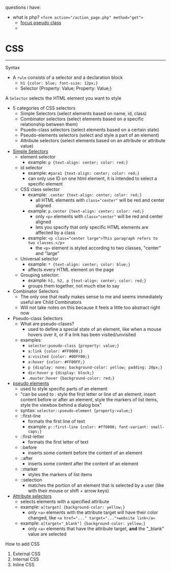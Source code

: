 questions i have: 
- what is php? `<form action="/action_page.php" method="get">`
	- [focus pseudo class](https://www.w3schools.com/css/tryit.asp?filename=trycss_link_focus)
	- 
# CSS
---
Syntax
- A `rule` consists of a selector and a declaration block
	- `h1 {color: blue; font-size: 12px;}`
	- Selector {Property: Value; Property: Value;}

A `Selector` selects the HTML element you want to style
- 5 categories of CSS selectors
	- Simple Selectors                  (select elements based on name, id, class)
	- Combinator selectors          (select elements based on a specific relationship between them)
	- Psuedo-class selectors        (select elements based on a certain state)
	- Pseudo-elements selectors (select and style a part of an element)
	- Attribute selectors               (select elements based on an attribute or attribute value)
- [Simple Selectors](https://www.w3schools.com/css/css_selectors.asp)
	- element selector 
		- example: `p {text-align: center; color: red;}`
	- id selector 
		- example: `#para1 {text-align: center; color: red;}`
		- can only use ID on one html element, it is intended to select a specific element
	- CSS class selector 
		- example: `.center {text-align: center; color: red;}`
			- all HTML elements with `class="center"` will be red and center aligned
		- example: `p.center {text-align: center; color: red;}`
			- only `<p>` elements with `class="center"` will be red and center aligned
			- lets you specify that only specific HTML elements are affected by a class
		- example: `<p class="center large">This paragraph refers to two classes.</p>`
			- the `<p>` element is styled according to two classes, "center" and "large"
	- Universal selector 
		- example: `* {text-align: center; color: blue;}`
		- affects every HTML element on the page
	- Grouping selector:
		- example: `h1, h2, p {text-align: center; color: red;}`
		- groups them together, not much else to say
- Combinator Selectors
	- The only one that really makes sense to me and seems immediately useful are Child Combinators
	- Will not take notes on this because it feels a little too abstract right now
- Pseudo-class Selectors
	- What are pseudo-clases?
		- used to define a special state of an element, like when a mouse hovers over it, or if a link has been visited/unvisited
	- examples:
		- `selector:pseudo-class {property: value;}`
		- `a:link {color: #FF0000;}`
		- `a:visited {color: #00FF00;}`
		- `a:hover {color: #FF00FF;}`
		- `p {display: none; background-color: yellow; padding: 20px;}`
		- `div:hover p {display: block;}`
		- `.master:hover {background-color: red;}`
- [pseudo elements](https://www.w3schools.com/css/css_pseudo_elements.asp)
	- used to style specific parts of an element
	- "can be used to : style the first letter or line of an element, insert content before or after an element, style the markers of list items, style the viewbox behind a dialog box"
	- syntax: `selector::pseudo-element {property:value;}`
	- ::first-line
		- formats the first line of text
		- example: `p::first-line {color: #ff0000; font-variant: small-caps;}`
	- ::first-letter
		- formats the first letter of text
	- ::before
		- inserts some content before the content of an element
	- ::after
		- inserts some content after the content of an element
	- ::marker
		- styles the markers of list items
	- ::selection
		- matches the portion of an element that is selected by a user (like with their mouse or shift + arrow keys)
- [Attribute selectors](https://www.w3schools.com/css/css_attribute_selectors.asp)
	- selects elements with a specified attribute
	- example: `a[target] {background-color: yellow;}`
		- *only* `<a>` elements with the attribute target will have their color changed, like `<a href="..." target="...">website link</a>`
	- example: `a[target="_blank"] {background-color: yellow;}`
		- only `<a>` elements that have the attribute target, **and** the "\_blank" value are selected

How to add CSS
1) External CSS
2) Internal CSS
3) Inline CSS

